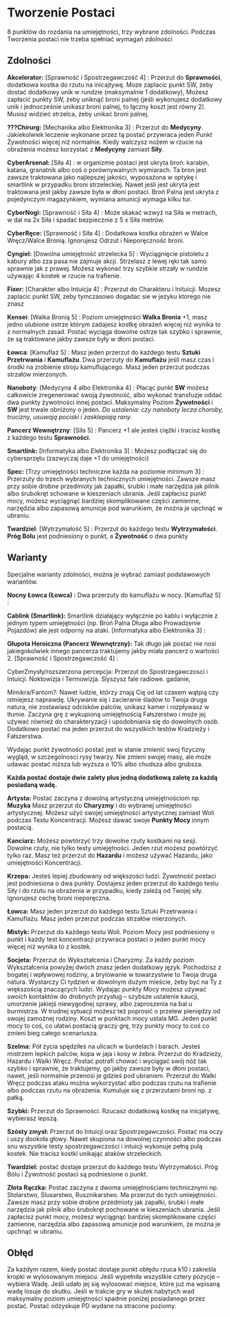 
<h1>Tworzenie Postaci</h1>

8 punktów do rozdania na umiejętności, trzy wybrane zdolności. Podczas Tworzenia postaci nie trzeba spełniać wymagań zdolności

<h2>Zdolności</h2>

**Akcelerator:** [Sprawność i Spostrzegawczość 4] : Przerzut do **Sprawności**, dodatkowa kostka do rzutu na inicajtywę. Moze zaplacic punkt SW, żeby dostać dodatkowy unik w rundzie (maksymalnie 1 dodatkowy), Możesz zapłacić punkty SW, żeby uniknąć broni palnej (jeśli wykonujesz dodatkowy unik i jednocześnie unikasz broni palnej, to łączny koszt jest równy 2). Musisz widzieć strzelca, żeby unikać broni palnej.

**???Chirurg:** [Mechanika albo Elektronika 3] : Przerzut do **Medycyny**. Jakiekolwiek leczenie wykonane przez tą postać przywraca jeden Punkt Żywotności więcej niż normalnie. Kiedy walczysz nożem w rzucie na obrażenia możesz korzystać z **Medycyny** zamiast **Siły**.
 
**CyberArsenał:** [Siła 4] : w organizmie postaci jest ukryta broń: karabin, katana, granatnik albo coś o porównywalnych wymiarach. Ta bron jest zawsze traktowana jako najlepszej jakości, wyposażona w optykę i smartlink w przypadku broni strzeleckiej. Nawet jeśli jest ukryta jest traktowana jest jakby zawsze była w dłoni postaci. Broń Palna jest ukryta z pojedynczym magazynkiem, wymiana amunicji wymaga kilku tur.

**CyberNogi:** [Sprawność i Siła 4] : Może skakać wzwyż na Siła w metrach, w dal na 2x Siła i spadać bezpiecznie z 5 x Siła metrów.

**CyberRęce:** [Sprawność i Siła 4] : Dodatkowa kostka obrażeń w Walce Wręcz/Walce Bronią. Ignorujesz Odrzut i Nieporęczność broni. 

 **Cyngiel:** [Dowolna umiejętność strzelecka 5] : Wyciągnięcie pistoletu z kabury albo zza pasa nie zajmuje akcji. Strzelasz z lewej ręki tak samo sprawnie jak z prawej. Możesz wykonać trzy szybkie strzały w rundzie używając 4 kostek w rzucie na trafienie.

**Fixer:** [Charakter albo Intuicja 4] : Przerzut do Charakteru i Inituicji. Mozesz zaplacic punkt SW, zeby tymczasowo dogadac sie w jezyku ktorego nie znasz
 
**Kensei**: [Walka Bronią 5] : Poziom umiejętności **Walka Bronia** +1, masz jedno ulubione ostrze którym zadajesz kostkę obrażeń więcej niż wynika to z normalnych zasad. Postać wyciąga dowolne ostrze tak szybko i sprawnie, że są traktowane jakby zawsze były w dłoni postaci.

**Łowca**: [Kamuflaż 5] : Masz jeden przerzut do każdego testu **Sztuki Przetrwania** i **Kamuflażu**. Dwa przerzuty do **Kamuflażu** jeśli masz czas i środki na zrobienie stroju kamuflującego. Masz jeden przerzut podczas strzałów mierzonych.

**Nanoboty**: [Medycyna 4 albo Elektronika 4] : Płacąc punkt **SW** możesz całkowicie zregenerować swoją żywotność, albo wykonać transfuzje oddać dwa punkty żywotności innej postaci. Maksymalny Poziom **Żywotności** i **SW** jest trwale obniżony o jeden.
*Do ustalenia: czy nanoboty lecza choroby, trucizny, usuwają pociski i zasklepiają rany.*

**Pancerz Wewnętrzny**: [Siła 5] : Pancerz +1 ale jesteś ciężki i tracisz kostkę z każdego testu **Sprawności**. 

**Smartlink:** [Informatyka albo Elektronika 3] : Możesz podłączać się do cybersprzętu (zazwyczaj daje +1 do umiejętności)

**Spec:** [Trzy umiejętności techniczne każda na poziomie minimum 3] : Przerzuty do trzech wybranych technicznych umiejętności. Zawsze masz przy sobie drobne przedmioty jak zapałki, śrubki i małe narzędzia jak pilnik albo śrubokręt schowane w kieszeniach ubrania. Jeśli zapłacisz punkt mocy, możesz wyciągnąć bardziej skomplikowane części zamienne, narzędzia albo zapasową amunicje pod warunkiem, że można je upchnąć w ubraniu.

**Twardziel**: [Wytrzymałość 5] : Przerzut do każdego testu **Wytrzymałości**. **Próg Bólu** jest podniesiony o punkt, a **Żywotność** o dwa punkty

  

<h2>Warianty</h2>
Specjalne warianty zdolności, można je wybrać zamiast podstawowych wariantów.

**Nocny Łowca (Łowca) :**  Dwa przerzuty do kamuflażu w nocy.
[Kamuflaż 5] :

**Cablink (Smartlink):** Smartlink działający wyłącznie po kablu i wyłącznie z jednym typem umiejętności (np. Broń Palna Długa albo Prowadzenie Pojazdów) ale jest odporny na ataki.
[Informatyka albo Elektronika 3] :

**Głupota Heroiczna (Pancerz Wewnętrzny):** Tak długo jak postać nie nosi jakiegokolwiek innego pancerza traktujemy jakby miała pancerz o wartości 2.
[Sprawność i Spostrzegawczość 4] :






CyberZmysły/rozszerzona percepcja: Przerzut do Spostrzegawczosci i Intuicji. Noktowizja i Termowizja. Slyszysz fale radiowe. gadanie,

  

Mimikra/Fantom?: Nawet ludzie, którzy znają Cię od lat czasem wątpią czy istniejesz naprawdę. Ukrywanie się i zacieranie śladów to Twoja druga natura, nie zostawiasz odcisków palców, unikasz kamer i rozpływasz w tłumie. Zaczyna grę z wykupioną umiejętnością Fałszerstwo i może jej używać również do charakteryzacji i upodobniania się do dowolnych osób. Dodatkowo postać ma jeden przerzut do wszystkich testów Kradzieży i Fałszerstwa.

Wydając punkt żywotności postać jest w stanie zmienić swoj fizyczny wygląd, w szczegolnosci rysy twarzy. Nie zmieni swojej masy, ale może udawac postać niższa lub wyższa o 10% albo chudsza albo grubsza.





**Każda postać dostaje dwie zalety plus jedną dodatkową zaletę za każdą posiadaną wadę.**

**Artysta:** Postać zaczyna z dowolną artystyczną umiejętnościom np. **Muzyka** Masz przerzut do **Charyzmy** i do wybranej umiejętności artystycznej. Możesz użyć swojej umiejętności artystycznej zamiast Woli podczas Testu Koncentracji. Możesz dawać swoje **Punkty Mocy** innym postacią.


**Kanciarz:** Możesz powtórzyć trzy dowolne rzuty kostkami na sesji. Dowolne rzuty, nie tylko testy umiejętności. Jeden rzut możesz powtórzyć tylko raz. Masz też przerzut do **Hazardu** i możesz używać Hazardu, jako umiejętności Koncentracji.

**Krzepa:** Jesteś lepiej zbudowany od większości ludzi. Żywotność postaci jest podniesiona o dwa punkty. Dostajesz jeden przerzut do każdego testu Siły i do rzutu na obrażenia w przypadku, kiedy zależą od Twojej siły. Ignorujesz cechę broni nieporęczna.

**Łowca:** Masz jeden przerzut do każdego testu Sztuki Przetrwania i Kamuflażu. Masz jeden przerzut podczas strzałów mierzonych.

**Mistyk:** Przerzut do każdego testu Woli. Poziom Mocy jest podniesiony o punkt i każdy test koncentracji przywraca postaci o jeden punkt mocy więcej niż wynika to z kostek.

**Socjeta:** Przerzut do Wykształcenia i Charyzmy. Za każdy poziom Wykształcenia powyżej dwóch znasz jeden dodatkowy język. Pochodzisz z bogatej i wpływowej rodziny, a brylowanie w towarzystwie to Twoja druga natura. Wystarczy Ci tydzień w dowolnym dużym mieście, żeby być na Ty z większością znaczących ludzi. Wydając punkty Mocy możesz używać swoich kontaktów do drobnych przysług – szybsze ustalenie kaucji, umorzenie jakiejś niewygodnej sprawy, albo zaproszenia na bal u burmistrza. W trudnej sytuacji możesz też poprosić o przelew pieniędzy od swojej zamożnej rodziny. Koszt w punktach mocy ustala MG. Jeden punkt mocy to coś, co ułatwi postacią graczy grę, trzy punkty mocy to coś co zmieni bieg całego scenariusza.

**Szelma:** Pół życia spędziłeś na ulicach w burdelach i barach. Jesteś mistrzem lepkich palców, kopa w jaja i kosy w żebra. Przerzut do Kradzieży, Hazardu i Walki Wręcz. Postać potrafi chować i wyciągać swój nóż tak szybko i sprawnie, że traktujemy, go jakby zawsze były w dłoni postaci, nawet, jeśli normalnie przenosi je gdzieś pod ubraniem.
Przerzut do Walki Wręcz podczas ataku można wykorzystać albo podczas rzutu na trafienie albo podczas rzutu na obrażenia. Kumuluje się z przerzutami broni np. z pałką.

**Szybki:** Przerzut do Sprawności. Rzucasz dodatkową kostkę na inicjatywę, wybierasz lepszą.

**Szósty zmysł:** Przerzut do Intuicji oraz Spostrzegawczości. Postać ma oczy i uszy dookoła głowy. Nawet skupiona na dowolnej czynności albo podczas snu wszystkie testy spostrzegawczości i intuicji wykonuje pełną pulą kostek. Nie tracisz kostki unikając ataków strzeleckich. 

**Twardziel:** postać dostaje przerzut do każdego testu Wytrzymałości. Próg Bólu i Żywotność postaci są podniesione o punkt.

**Złota Rączka:** Postać zaczyna z dwoma umiejętnościami technicznymi np. Stolarstwo, Ślusarstwo, Rusznikarstwo. Ma przerzut do tych umiejętności. Zawsze masz przy sobie drobne przedmioty jak zapałki, śrubki i małe narzędzia jak pilnik albo śrubokręt pochowane w kieszeniach ubrania. Jeśli zapłacisz punkt mocy, możesz wyciągnąć bardziej skomplikowane części zamienne, narzędzia albo zapasową amunicje pod warunkiem, że można je upchnąć w ubraniu.




<h2>Obłęd</h2>

Za każdym razem, kiedy postać dostaje punkt obłędu rzuca k10 i zakreśla kropki w wylosowanym miejscu. Jeśli wypełniła wszystkie cztery pozycje – wybiera Wadę. Jeśli udało jej się wylosować miejsce, które już ma wpisaną wadę losuje do skutku. Jeśli w trakcie gry w skutek nabytych wad maksymalny poziom umiejętności spadnie poniżej posiadanego przez postać. Postać odzyskuje PD wydane na stracone poziomy.
